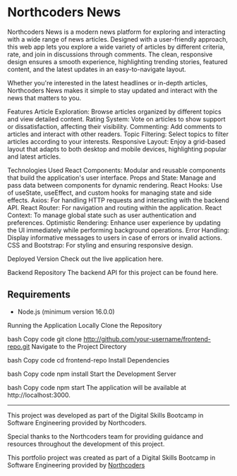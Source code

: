 # Northcoders News 

Northcoders News is a modern news platform for exploring and interacting with a wide range of news articles. Designed with a user-friendly approach, this web app lets you explore a wide variety of articles by different criteria, rate, and join in discussions through comments. The clean, responsive design ensures a smooth experience, highlighting trending stories, featured content, and the latest updates in an easy-to-navigate layout.

Whether you're interested in the latest headlines or in-depth articles, Northcoders News makes it simple to stay updated and interact with the news that matters to you.

Features
Article Exploration: Browse articles organized by different topics and view detailed content.
Rating System: Vote on articles to show support or dissatisfaction, affecting their visibility.
Commenting: Add comments to articles and interact with other readers.
Topic Filtering: Select topics to filter articles according to your interests.
Responsive Layout: Enjoy a grid-based layout that adapts to both desktop and mobile devices, highlighting popular and latest articles.

Technologies Used
React Components: Modular and reusable components that build the application's user interface.
Props and State: Manage and pass data between components for dynamic rendering.
React Hooks: Use of useState, useEffect, and custom hooks for managing state and side effects.
Axios: For handling HTTP requests and interacting with the backend API.
React Router: For navigation and routing within the application.
React Context: To manage global state such as user authentication and preferences.
Optimistic Rendering: Enhance user experience by updating the UI immediately while performing background operations.
Error Handling: Display informative messages to users in case of errors or invalid actions.
CSS and Bootstrap: For styling and ensuring responsive design.


Deployed Version
Check out the live application here.

Backend Repository
The backend API for this project can be found here.

## Requirements

- Node.js (minimum version 16.0.0)


Running the Application Locally
Clone the Repository

bash
Copy code
git clone http://github.com/your-username/frontend-repo.git
Navigate to the Project Directory

bash
Copy code
cd frontend-repo
Install Dependencies

bash
Copy code
npm install
Start the Development Server

bash
Copy code
npm start
The application will be available at http://localhost:3000.


--- 
This project was developed as part of the Digital Skills Bootcamp in Software Engineering provided by Northcoders.

Special thanks to the Northcoders team for providing guidance and resources throughout the development of this project.

This portfolio project was created as part of a Digital Skills Bootcamp in Software Engineering provided by [Northcoders](https://northcoders.com/)
